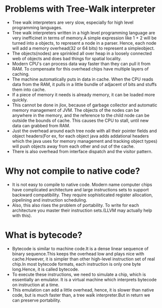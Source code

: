# Problems with Tree-Walk interpreter
- Tree walk interpreters are very slow, especially for high level programming languages.
- Tree walk interpreters written in a high level programming language are very inefficinet in terms of memory.A simple expression like 1 + 2 will be turned into a objects, to represent a node in a parser. Hence, each node will add a memory overhead(32 or 64 bits) to represent a simpleobject.
- The objects(nodes) are sprinkled all over heap in a loosely connected web of objects and does bad things for spatial locality.
- Modern CPU's can process data way faster than they can pull it from RAM. To compensate for this overhead chips have multiple layers of caching.
- The machine automatically puts in data in cache. When the CPU reads data from the RAM, it pulls in a little bundle of adjacent of bits and stuffs them into cache.
- If a piece of memory it needs is already memory, it can be loaded more quickly. 
- This cannot be done in jlox, because of garbage collector and automatic memory management of JVM. The objects of the nodes can be anywhere in the memory, and the reference to the child node can be outside the bounds of cache. This causes the CPU to stall, until new data can grabbed from RAM.
- Just the overhead around each tree node with all their pointer fields and object headers(For ex, for each object java adds addational headers which the java uses for memory management and tracking object types) will push objects away from each other and out of the cache.
- There is also overhead from interface dispatch and the visitor pattern.

# Why not compile to native code?
- It is not easy to compile to native code. Modern name computer chips have complicated architecture and large instructions sets to support backward compatibility. They require sophisticated register allocation, pipelining and instruction scheduling.
- Also, this also rises the problem of portability. To write for each architecture you master their instruction sets.(LLVM may actually help with this).

# What is bytecode?
- Bytecode is similar to machine code.It is a dense linear sequence of binary sequence.This keeps the overhead low and plays nice with cache.However, it is simpler than other high-level instruction set of real chip.In most bytecode formats, each instruction is only one byte long.Hence, it is called bytecode.
- To execute these instructions, we need to simulate a chip, which is essentially an emulator. It is a virtual machine which interprets bytecode on instruction at a time.
- This emulation can add a little overhead, hence, it is slower than native code, but is much faster than, a tree walk interpreter.But in return we can preserve portability.
 
